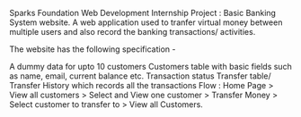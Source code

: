 Sparks Foundation Web Development Internship Project : Basic Banking System website. A web application used to tranfer virtual money between multiple users and also record the banking transactions/ activities.

The website has the following specification -

A dummy data for upto 10 customers
Customers table with basic fields such as name, email, current balance etc.
Transaction status
Transfer table/ Transfer History which records all the transactions
Flow : Home Page > View all customers > Select and View one customer > Transfer Money > Select customer to transfer to > View all Customers.
